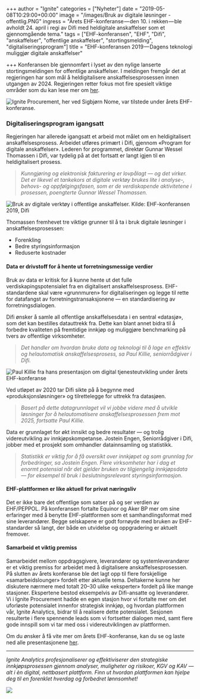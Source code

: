 +++
author = "Ignite"
categories = ["Nyheter"]
date = "2019-05-08T10:29:00+00:00"
image = "/images/Bruk av digitale løsninger - offentlig.PNG"
ingress = "Årets EHF-konferanse — den 10. i rekken — ble avholdt 24. april i regi av Difi med heldigitale anskaffelser som et gjennomgående tema."
tags = ["EHF-konferansen", "EHF", "Difi", "anskaffelser", "offentlige anskaffelser", "stortingsmelding", "digitaliseringsprogram"]
title = "EHF-konferansen 2019 — Dagens teknologi muliggjør digitale anskaffelser"

+++
Konferansen ble gjennomført i lyset av den nylige lanserte stortingsmeldingen for offentlige anskaffelser. I meldingen fremgår det at regjeringen har som mål å heldigitalisere anskaffelsesprosessen innen utgangen av 2024. Regjeringen retter fokus mot fire spesielt viktige områder som du kan lese mer om [her](https://www.ignite.no/blogg/nyheter/stortingsmelding-om-offentlige-anskaffelser-digitalisering-og-profesjonalisering/).

![Ignite Procurement, her ved Sigbjørn Nome, var tilstede under årets EHF-konferanse.](https://cdn-images-1.medium.com/max/800/1*v4CbD33s5wbJWbfLzCyL2w.jpeg)

### Digitaliseringsprogram igangsatt

Regjeringen har allerede igangsatt et arbeid mot målet om en heldigitalisert anskaffelsesprosess. Arbeidet utføres primært i Difi, gjennom «Program for digitale anskaffelser». Lederen for programmet, direktør Gunnar Wessel Thomassen i Difi, var tydelig på at det fortsatt er langt igjen til en heldigitalisert prosess.

> _Kunngjøring og elektronisk fakturering er lovpålagt — og det virker. Det er likevel et tankekors at digitale verktøy brukes lite i analyse-, behovs- og oppfølgingsfasen, som er de verdiskapende aktivitetene i prosessen, poengterte Gunnar Wessel Thomassen._

![Bruk av digitale verktøy i offentlige anskaffelser. Kilde: EHF-konferansen 2019, Difi](https://cdn-images-1.medium.com/max/800/1*LiKg3TWgdOzl63RDlyh3qw.png)

Thomassen fremhevet tre viktige grunner til å ta i bruk digitale løsninger i anskaffelsesprosessen:

* Forenkling
* Bedre styringsinformasjon
* Reduserte kostnader

#### Data er drivstoff for å hente ut forretningsmessige verdier

Bruk av data er kritisk for å kunne hente ut det fulle verdiskapingspotensialet fra en digitalisert anskaffelsesprosess. EHF-standardene skal være «grunnmuren» for digitaliseringen og legge til rette for datafangst av forretningstransaksjonene — en standardisering av forretningsdialogen.

Difi ønsker å samle all offentlige anskaffelsesdata i en sentral «datasjø», som det kan bestilles datauttrekk fra. Dette kan blant annet bidra til å forbedre kvaliteten på fremtidige innkjøp og muliggjøre benchmarking på tvers av offentlige virksomheter.

> _Det handler om hvordan bruke data og teknologi til å lage en effektiv og helautomatisk anskaffelsesprosess, sa Paul Killie, seniorrådgiver i Difi._

![Paul Killie fra hans presentasjon om digital tjenesteutvikling under årets EHF-konferanse](https://cdn-images-1.medium.com/max/800/1*Tq7FlBKu1o-aV-c0diME_Q.png)

Ved utløpet av 2020 tar Difi sikte på å begynne med «produksjonsløsninger» og tilrettelegge for uttrekk fra datasjøen.

> _Basert på dette datagrunnlaget vil vi jobbe videre med å utvikle løsninger for å helautomatisere anskaffelsesprosessen frem mot 2025, fortsatte Paul Killie._

Data er grunnlaget for økt innsikt og bedre resultater — og trolig videreutvikling av innkjøpskompetanse. Jostein Engen, Seniorrådgiver i Difi, jobber med et prosjekt som omhandler datainnsamling og statistikk.

> _Statistikk er viktig for å få oversikt over innkjøpet og som grunnlag for forbedringer, sa Jostein Engen. Flere virksomheter har i dag et enormt potensial når det gjelder bruken av tilgjengelig innkjøpsdata — for eksempel til bruk i beslutningsrelevant styringsinformasjon._

#### EHF-plattformen er like aktuell for privat næringsliv

Det er ikke bare det offentlige som satser på og ser verdien av EHF/PEPPOL. På konferansen fortalte Equinor og Aker BP mer om sine erfaringer med å benytte EHF-plattformen som et samhandlingsformat med sine leverandører. Begge selskapene er godt fornøyde med bruken av EHF-standarder så langt, der både en utvidelse og oppgradering er aktuelt fremover.

#### Samarbeid et viktig premiss

Samarbeidet mellom oppdragsgivere, leverandører og systemleverandører er et viktig premiss for arbeidet med å digitalisere anskaffelsesprosessen. På slutten av årets konferanse ble det lagt opp til flere forskjellige «samarbeidslounger» fordelt etter aktuelle tema. Deltakerne kunne her diskutere nærmere med totalt 20–30 ulike «eksperter» fordelt på like mange stasjoner. Ekspertene bestod eksempelvis av Difi-ansatte og leverandører. Vi i Ignite Procurement hadde en egen stasjon hvor vi fortalte mer om det uforløste potensialet innenfor strategisk innkjøp, og hvordan plattformen vår, Ignite Analytics, bidrar til å realisere dette potensialet. Sesjonen resulterte i flere spennende leads som vi fortsetter dialogen med, samt flere gode innspill som vi tar med oss i videreutviklingen av plattformen.

Om du ønsker å få vite mer om årets EHF-konferanse, kan du se og laste ned alle presentasjonene [her](https://www.difi.no/arrangement/2019-04-24/heldigitale-anskaffelser-ehf-konferansen-2019-dagens-teknologi-muliggjor-digitale-anskaffelser).

***

_Ignite Analytics profesjonaliserer og effektiviserer den strategiske innkjøpsprosessen gjennom analyser, muligheter og risikoer, KGV og KAV — alt i èn digital, nettbasert plattform. Finn ut hvordan plattformen kan hjelpe deg til en forenklet hverdag og forbedret lønnsomhet!_

[![](https://cdn-images-1.medium.com/max/800/1*wNfW3gtCL-EO9XYJOYYSnQ.png)](https://www.ignite.no/ignite-analytics/demo/)